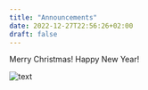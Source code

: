 ```yaml
---
title: "Announcements"
date: 2022-12-27T22:56:26+02:00
draft: false
---
```


Merry Christmas!
Happy New Year!

![text](https://img.freepik.com/free-vector/merry-christmas-happy-new-year-background_52683-26948.jpg?w=2000 "Christmas")


